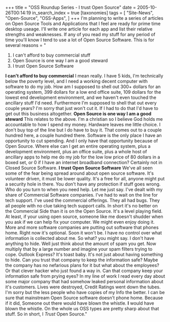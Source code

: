 +++
title = "OSS Roundup Series - I trust Open Source"
date = 2005-10-26T00:14:19
in_search_index = true
[taxonomies]
tags = [
	"Site-News",
	"Open-Source",
	"OSS-Apps",
]
+++
I'm planning to write a series of articles on Open Source Tools and Applications that I feel are ready for prime time desktop useage. I'll write one article for each app and list their relative strengths and weaknesses. If any of you read my stuff for any period of time you'll know I tend to use a lot of Open Source Software. This is for several reasons = "<ol> <li>I can't afford to buy commercial stuff</li> <li>Open Source is one way I am a good steward</li> <li>I trust Open Source Software</li> </ol> <strong>I can't afford to buy commercial</strong> I mean really. I have 5 kids, I'm technically below the poverty level, and I need a working decent computer with software to do my job. How am I supposed to shell out 300+ dollars for an operating system, 399 dollars for a low end office suite, 109 dollars for the lowest end development environment, and we haven't even touched the ancillary stuff I'd need. Furthermore I'm supposed to shell that out every couple years? I'm sorry that just won't cut it. If I had to do that I'd have to get out this business altogether. <strong>Open Source is one way I am a good steward</strong> This relates to the above. I'm a christian so I believe God holds me accountable to how I spend my money. Hardware leaves me little choice. I don't buy top of the line but I do have to buy it. That comes out to a couple hundred here, a couple hundred there. Software is the only place I have an opportunity to cut spending. And I only have that opportunity because of Open Source. Where else can I get an entire operating system, plus a development environment, plus an office suite, plus a whole host of ancillary apps to help me do my job for the low low price of 80 dollars in a boxed set, or 0 if I have an internet broadband connection? Certainly not in Closed Source Software. <strong>I trust Open Source Software</strong> We've all seen some of the fear being spread around about open source software. It's volunteer driven, it must be lower quality. It's a free for all, anyone might put a security hole in there. You don't have any protection if stuff goes wrong. Who do you turn to when you need help. Let me just say. I've dealt with my share of Commercial Software companies. I've had to wait on the line for tech support. I've used the commercial offerings. They all had bugs. They all people with no clue taking tech support calls. In short it's no better on the Commercial Side than it is on the Open Source. It's a level playing field. At least, if your using open source, someone like me doesn't shudder when you ask if we can help fix your computer. We might even enjoy doing it. More and more software companies are putting out software that phones home. Right now it's optional. Soon it won't be. I have no control over what information is collected about me. So what? you might say. I don't have anything to hide. Well just think about the amount of spam you get. Now multiply that by a large number and imagine your spam filters trying to cope. Outlook Express? It's toast baby. It's not just about having something to hide. Can you trust that company to keep the information safe? Maybe the company has no nefarious plans for it but what about the employees? Or that clever hacker who just found a way in. Can that company keep your information safe from prying eyes? In my line of work I read every day about some major company that had somehow leaked personal information about it's customers. Lives were destroyed, Credit Ratings went down the tubes. I'm sorry but the less people who have copies of my Info the better. I can be sure that mainstream Open Source software doesn't phone home. Because if it did, Someone out there would have blown the whistle. <strong>I</strong> would have blown the whistle. On the whole us OSS types are pretty sharp about that stuff. So in short, I <em>Trust</em> Open Source."

